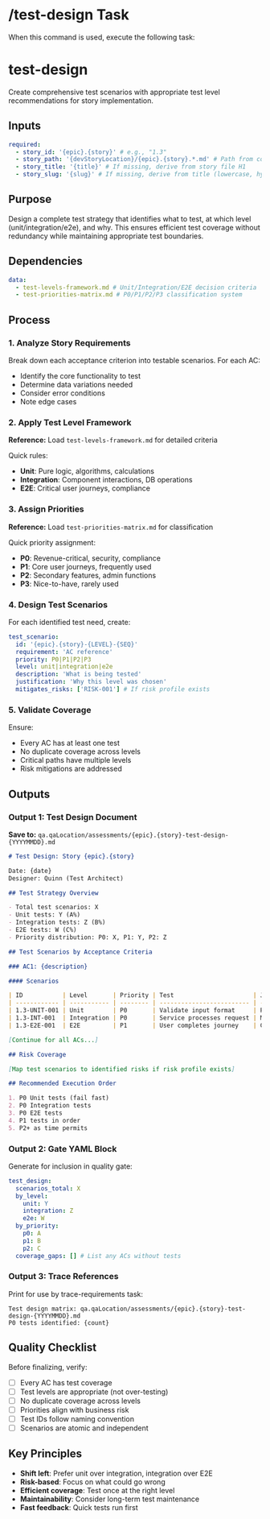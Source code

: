# /test-design Task

When this command is used, execute the following task:

<!-- Powered by BMAD™ Core -->

# test-design

Create comprehensive test scenarios with appropriate test level recommendations for story implementation.

## Inputs

```yaml
required:
  - story_id: '{epic}.{story}' # e.g., "1.3"
  - story_path: '{devStoryLocation}/{epic}.{story}.*.md' # Path from core-config.yaml
  - story_title: '{title}' # If missing, derive from story file H1
  - story_slug: '{slug}' # If missing, derive from title (lowercase, hyphenated)
```

## Purpose

Design a complete test strategy that identifies what to test, at which level (unit/integration/e2e), and why. This ensures efficient test coverage without redundancy while maintaining appropriate test boundaries.

## Dependencies

```yaml
data:
  - test-levels-framework.md # Unit/Integration/E2E decision criteria
  - test-priorities-matrix.md # P0/P1/P2/P3 classification system
```

## Process

### 1. Analyze Story Requirements

Break down each acceptance criterion into testable scenarios. For each AC:

- Identify the core functionality to test
- Determine data variations needed
- Consider error conditions
- Note edge cases

### 2. Apply Test Level Framework

**Reference:** Load `test-levels-framework.md` for detailed criteria

Quick rules:

- **Unit**: Pure logic, algorithms, calculations
- **Integration**: Component interactions, DB operations
- **E2E**: Critical user journeys, compliance

### 3. Assign Priorities

**Reference:** Load `test-priorities-matrix.md` for classification

Quick priority assignment:

- **P0**: Revenue-critical, security, compliance
- **P1**: Core user journeys, frequently used
- **P2**: Secondary features, admin functions
- **P3**: Nice-to-have, rarely used

### 4. Design Test Scenarios

For each identified test need, create:

```yaml
test_scenario:
  id: '{epic}.{story}-{LEVEL}-{SEQ}'
  requirement: 'AC reference'
  priority: P0|P1|P2|P3
  level: unit|integration|e2e
  description: 'What is being tested'
  justification: 'Why this level was chosen'
  mitigates_risks: ['RISK-001'] # If risk profile exists
```

### 5. Validate Coverage

Ensure:

- Every AC has at least one test
- No duplicate coverage across levels
- Critical paths have multiple levels
- Risk mitigations are addressed

## Outputs

### Output 1: Test Design Document

**Save to:** `qa.qaLocation/assessments/{epic}.{story}-test-design-{YYYYMMDD}.md`

```markdown
# Test Design: Story {epic}.{story}

Date: {date}
Designer: Quinn (Test Architect)

## Test Strategy Overview

- Total test scenarios: X
- Unit tests: Y (A%)
- Integration tests: Z (B%)
- E2E tests: W (C%)
- Priority distribution: P0: X, P1: Y, P2: Z

## Test Scenarios by Acceptance Criteria

### AC1: {description}

#### Scenarios

| ID           | Level       | Priority | Test                      | Justification            |
| ------------ | ----------- | -------- | ------------------------- | ------------------------ |
| 1.3-UNIT-001 | Unit        | P0       | Validate input format     | Pure validation logic    |
| 1.3-INT-001  | Integration | P0       | Service processes request | Multi-component flow     |
| 1.3-E2E-001  | E2E         | P1       | User completes journey    | Critical path validation |

[Continue for all ACs...]

## Risk Coverage

[Map test scenarios to identified risks if risk profile exists]

## Recommended Execution Order

1. P0 Unit tests (fail fast)
2. P0 Integration tests
3. P0 E2E tests
4. P1 tests in order
5. P2+ as time permits
```

### Output 2: Gate YAML Block

Generate for inclusion in quality gate:

```yaml
test_design:
  scenarios_total: X
  by_level:
    unit: Y
    integration: Z
    e2e: W
  by_priority:
    p0: A
    p1: B
    p2: C
  coverage_gaps: [] # List any ACs without tests
```

### Output 3: Trace References

Print for use by trace-requirements task:

```text
Test design matrix: qa.qaLocation/assessments/{epic}.{story}-test-design-{YYYYMMDD}.md
P0 tests identified: {count}
```

## Quality Checklist

Before finalizing, verify:

- [ ] Every AC has test coverage
- [ ] Test levels are appropriate (not over-testing)
- [ ] No duplicate coverage across levels
- [ ] Priorities align with business risk
- [ ] Test IDs follow naming convention
- [ ] Scenarios are atomic and independent

## Key Principles

- **Shift left**: Prefer unit over integration, integration over E2E
- **Risk-based**: Focus on what could go wrong
- **Efficient coverage**: Test once at the right level
- **Maintainability**: Consider long-term test maintenance
- **Fast feedback**: Quick tests run first
